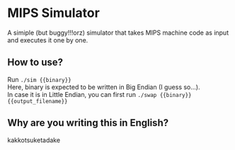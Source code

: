 # MIPS Simulator  
A simiple (but buggy!!!orz) simulator that takes MIPS machine code as input and executes it one by one.  
## How to use?  
Run ```./sim {{binary}}```  
Here, binary is expected to be written in Big Endian (I guess so...).  
In case it is in Little Endian, you can first run ```./swap {{binary}} {{output_filename}}```  
## Why are you writing this in English?  
kakkotsuketadake  
